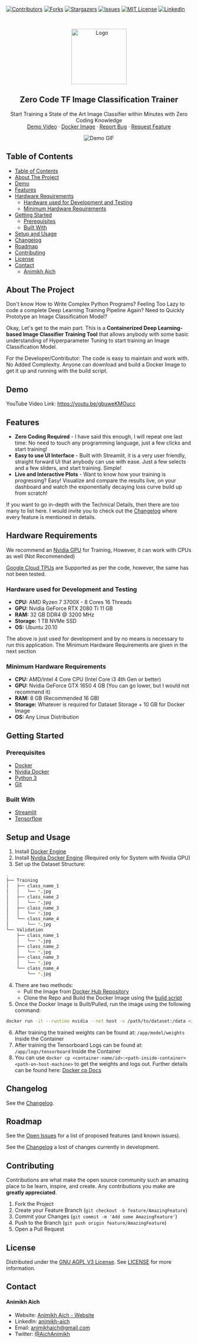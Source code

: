 [![Contributors][contributors-shield]][contributors-url]
[![Forks][forks-shield]][forks-url]
[![Stargazers][stars-shield]][stars-url]
[![Issues][issues-shield]][issues-url]
[![MIT License][license-shield]][license-url]
[![LinkedIn][linkedin-shield]][linkedin-url]

<!-- PROJECT LOGO -->
<br />
<p align="center">
    <img src="assets/deep-learning.png" alt="Logo" width="150" height="150">

  <h2 align="center">Zero Code TF Image Classification Trainer</h2>

  <p align="center">
    Start Training a State of the Art Image Classifier within Minutes with Zero Coding Knowledge
    <br />
    <a href="https://youtu.be/gbuweKMOucc">Demo Video</a>
    ·
    <a href="https://hub.docker.com/repository/docker/animikhaich/zero-code-tf-classifier">Docker Image</a>
    ·
    <a href="https://github.com/animikhaich/Zero-Code-TF-Classifier/issues/new">Report Bug</a>
    ·
    <a href="https://github.com/animikhaich/Zero-Code-TF-Classifier/issues/new">Request Feature</a>
  </p>
</p>
<p align="center">
  <img src="assets/capture-complete.png" alt="Demo GIF">
</p>
<!-- TABLE OF CONTENTS -->

## Table of Contents

- [Table of Contents](#table-of-contents)
- [About The Project](#about-the-project)
- [Demo](#demo)
- [Features](#features)
- [Hardware Requirements](#hardware-requirements)
  - [Hardware used for Development and Testing](#hardware-used-for-development-and-testing)
  - [Minimum Hardware Requirements](#minimum-hardware-requirements)
- [Getting Started](#getting-started)
  - [Prerequisites](#prerequisites)
  - [Built With](#built-with)
- [Setup and Usage](#setup-and-usage)
- [Changelog](#changelog)
- [Roadmap](#roadmap)
- [Contributing](#contributing)
- [License](#license)
- [Contact](#contact)
    - [Animikh Aich](#animikh-aich)

<!-- ABOUT THE PROJECT -->

## About The Project

Don't know How to Write Complex Python Programs? Feeling Too Lazy to code a complete Deep Learning Training Pipeline Again? Need to Quickly Prototype an Image Classification Model?

Okay, Let's get to the main part. This is a **Containerized Deep Learning-based Image Classifier Training Tool** that allows anybody with some basic understanding of Hyperparameter Tuning to start training an Image Classification Model.

For the Developer/Contributor: The code is easy to maintain and work with. No Added Complexity. Anyone can download and build a Docker Image to get it up and running with the build script.

## Demo

YouTube Video Link: https://youtu.be/gbuweKMOucc

## Features

- **Zero Coding Required** - I have said this enough, I will repeat one last time: No need to touch any programming language, just a few clicks and start training!
- **Easy to use UI Interface** - Built with Streamlit, it is a very user friendly, straight forward UI that anybody can use with ease. Just a few selects and a few sliders, and start training. Simple!
- **Live and Interactive Plots** - Want to know how your training is progressing? Easy! Visualize and compare the results live, on your dashboard and watch the exponentially decaying loss curve build up from scratch!

If you want to go in-depth with the Technical Details, then there are too many to list here. I would invite you to check out the [Changelog](CHANGELOG.md) where every feature is mentioned in details.  

## Hardware Requirements

We recommend an [Nvidia GPU](https://www.nvidia.com/en-gb/graphics-cards/) for Training, However, it can work with CPUs as well (Not Recommended)

[Google Cloud TPUs](https://cloud.google.com/tpu) are Supported as per the code, however, the same has not been tested.

### Hardware used for Development and Testing

- **CPU:** AMD Ryzen 7 3700X - 8 Cores 16 Threads
- **GPU:** Nvidia GeForce RTX 2080 Ti 11 GB
- **RAM:** 32 GB DDR4 @ 3200 MHz
- **Storage:** 1 TB NVMe SSD 
- **OS:** Ubuntu 20.10

The above is just used for development and by no means is necessary to run this application. The Minimum Hardware Requirements are given in the next section

### Minimum Hardware Requirements

- **CPU:** AMD/Intel 4 Core CPU (Intel Core i3 4th Gen or better)
- **GPU:** Nvidia GeForce GTX 1650 4 GB (You can go lower, but I would not recommend it)
- **RAM:** 8 GB (Recommended 16 GB)
- **Storage:** Whatever is required for Dataset Storage + 10 GB for Docker Image
- **OS:** Any Linux Distribution

## Getting Started

### Prerequisites

- [Docker](https://www.docker.com/)
- [Nvidia Docker](https://github.com/NVIDIA/nvidia-docker)
- [Python 3](https://www.python.org/)
- [Git](https://git-scm.com/)

### Built With

- [Streamlit](https://streamlit.io/)
- [Tensorflow](https://www.tensorflow.org/)

## Setup and Usage

1. Install [Docker Engine](https://docs.docker.com/engine/install/)
2. Install [Nvidia Docker Engine](https://docs.nvidia.com/datacenter/cloud-native/container-toolkit/install-guide.html) (Required only for System with Nvidia GPU)
3. Set up the Dataset Structure:

```sh
.
├── Training
│   ├── class_name_1
│   │   └── *.jpg
│   ├── class_name_2
│   │   └── *.jpg
│   ├── class_name_3
│   │   └── *.jpg
│   └── class_name_4
│       └── *.jpg
└── Validation
    ├── class_name_1
    │   └── *.jpg
    ├── class_name_2
    │   └── *.jpg
    ├── class_name_3
    │   └── *.jpg
    └── class_name_4
        └── *.jpg
```

4. There are two methods:
   - Pull the Image from [Docker Hub Repository](https://hub.docker.com/repository/docker/animikhaich/zero-code-tf-classifier)
   - Clone the Repo and Build the Docker Image using the [build script](build.sh)
5. Once the Docker Image is Built/Pulled, run the image using the following command:

```sh
docker run -it --runtime nvidia --net host -v /path/to/dataset:/data <image-name>
```

6. After training the trained weights can be found at: `/app/model/weights` Inside the Container
7. After training the Tensorboard Logs can be found at: `/app/logs/tensorboard` Inside the Container
8. You can use `docker cp <container-name/id>:<path-inside-container> <path-on-host-machine>` to get the weights and logs out. Further details can be found here: [Docker cp Docs](https://docs.docker.com/engine/reference/commandline/cp/)


## Changelog

See the [Changelog](CHANGELOG.md).


## Roadmap

See the [Open Issues](https://github.com/animikhaich/Zero-Code-TF-Classifier/issues?q=is%3Aopen) for a list of proposed features (and known issues).

See the [Changelog](CHANGELOG.md) a lost of changes currently in development.


## Contributing

Contributions are what make the open source community such an amazing place to be learn, inspire, and create. Any contributions you make are **greatly appreciated**.

1. Fork the Project
2. Create your Feature Branch (`git checkout -b feature/AmazingFeature`)
3. Commit your Changes (`git commit -m 'Add some AmazingFeature'`)
4. Push to the Branch (`git push origin feature/AmazingFeature`)
5. Open a Pull Request


## License

Distributed under the [GNU AGPL V3 License](https://choosealicense.com/licenses/agpl-3.0/). See [LICENSE](LICENSE) for more information.


## Contact

#### Animikh Aich

- Website: [Animikh Aich - Website](http://www.animikh.me/)
- LinkedIn: [animikh-aich](https://www.linkedin.com/in/animikh-aich/)
- Email: [animikhaich@gmail.com](mailto:animikhaich@gmail.com)
- Twitter: [@AichAnimikh](https://twitter.com/AichAnimikh)


[contributors-shield]: https://img.shields.io/github/contributors/animikhaich/Zero-Code-TF-Classifier.svg?style=flat-square
[contributors-url]: https://github.com/animikhaich/Zero-Code-TF-Classifier/graphs/contributors
[forks-shield]: https://img.shields.io/github/forks/animikhaich/Zero-Code-TF-Classifier.svg?style=flat-square
[forks-url]: https://github.com/animikhaich/Zero-Code-TF-Classifier/network/members
[stars-shield]: https://img.shields.io/github/stars/animikhaich/Zero-Code-TF-Classifier.svg?style=flat-square
[stars-url]: https://github.com/animikhaich/Zero-Code-TF-Classifier/stargazers
[issues-shield]: https://img.shields.io/github/issues/animikhaich/Zero-Code-TF-Classifier.svg?style=flat-square
[issues-url]: https://github.com/animikhaich/Zero-Code-TF-Classifier/issues
[license-shield]: https://img.shields.io/github/license/animikhaich/Zero-Code-TF-Classifier.svg?style=flat-square
[license-url]: https://github.com/animikhaich/Zero-Code-TF-Classifier/blob/main/LICENSE
[linkedin-shield]: https://img.shields.io/badge/-LinkedIn-black.svg?style=flat-square&logo=linkedin&colorB=555
[linkedin-url]: https://linkedin.com/in/animikh-aich/
